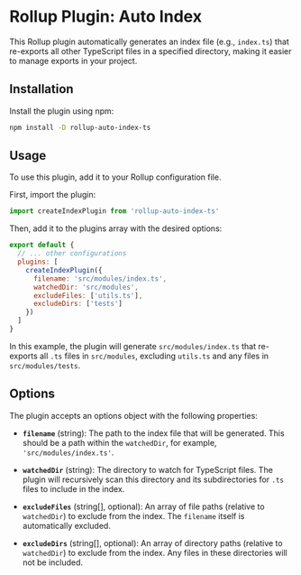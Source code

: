 # Rollup Plugin: Auto Index

This Rollup plugin automatically generates an index file (e.g., `index.ts`) that re-exports all other TypeScript files in a specified directory, making it easier to manage exports in your project.

## Installation

Install the plugin using npm:

```bash
npm install -D rollup-auto-index-ts
```

## Usage

To use this plugin, add it to your Rollup configuration file.

First, import the plugin:

```javascript
import createIndexPlugin from 'rollup-auto-index-ts'
```

Then, add it to the plugins array with the desired options:

```javascript
export default {
  // ... other configurations
  plugins: [
    createIndexPlugin({
      filename: 'src/modules/index.ts',
      watchedDir: 'src/modules',
      excludeFiles: ['utils.ts'],
      excludeDirs: ['tests']
    })
  ]
}
```

In this example, the plugin will generate `src/modules/index.ts` that re-exports all `.ts` files in `src/modules`, excluding `utils.ts` and any files in `src/modules/tests`.

## Options

The plugin accepts an options object with the following properties:

- **`filename`** (string): The path to the index file that will be generated. This should be a path within the `watchedDir`, for example, `'src/modules/index.ts'`.

- **`watchedDir`** (string): The directory to watch for TypeScript files. The plugin will recursively scan this directory and its subdirectories for `.ts` files to include in the index.

- **`excludeFiles`** (string[], optional): An array of file paths (relative to `watchedDir`) to exclude from the index. The `filename` itself is automatically excluded.

- **`excludeDirs`** (string[], optional): An array of directory paths (relative to `watchedDir`) to exclude from the index. Any files in these directories will not be included.